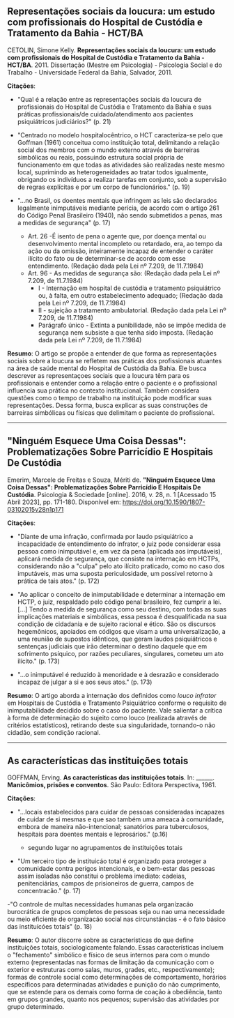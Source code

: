 ## Representações sociais da loucura: um estudo com profissionais do Hospital de Custódia e Tratamento da Bahia - HCT/BA

CETOLIN, Simone Kelly. **Representações sociais da loucura: um estudo com profissionais do Hospital de Custódia e Tratamento da Bahia - HCT/BA**. 2011. Dissertação (Mestre em Psicologia) - Psicologia Social e do Trabalho - Universidade Federal da Bahia, Salvador, 2011.

**Citações**:
- "Qual é a relação entre as representações sociais da loucura de profissionais do
  Hospital de Custódia e Tratamento da Bahia e suas práticas profissionais/de
  cuidado/atendimento aos pacientes psiquiátricos judiciários?" (p. 21)


- "Centrado no modelo hospitalocêntrico, o HCT caracteriza-se pelo que Goffman (1961) conceitua como instituição total, delimitando a relação social dos membros com o mundo externo através de barreiras simbólicas ou reais, possuindo estrutura social própria de funcionamento em que todas as atividades são realizadas neste mesmo local, suprimindo as heterogeneidades ao tratar todos igualmente, obrigando os indivíduos a realizar tarefas em conjunto, sob a supervisão de regras explícitas e por um corpo de funcionários." (p. 19)


- "...no Brasil, os doentes mentais que infringem as leis são declarados legalmente inimputáveis mediante perícia, de acordo com o artigo 261 do Código Penal Brasileiro (1940), não sendo submetidos a penas, mas a medidas de segurança" (p. 17)
  - Art. 26 -É isento de pena o agente que, por doença mental ou desenvolvimento mental incompleto ou retardado, era, ao tempo da ação ou da omissão, inteiramente incapaz de entender o caráter ilícito do fato ou de determinar-se de acordo com esse entendimento.         (Redação dada pela Lei nº 7.209, de 11.7.1984)
  - Art. 96 - As medidas de segurança são:  (Redação dada pela Lei nº 7.209, de 11.7.1984)
    - I - Internação em hospital de custódia e tratamento psiquiátrico ou, à falta, em outro estabelecimento adequado; (Redação dada pela Lei nº 7.209, de 11.7.1984)
    - II - sujeição a tratamento ambulatorial.  (Redação dada pela Lei nº 7.209, de 11.7.1984)
    - Parágrafo único - Extinta a punibilidade, não se impõe medida de segurança nem subsiste a que tenha sido imposta.  (Redação dada pela Lei nº 7.209, de 11.7.1984)


**Resumo**: O artigo se propõe a entender de que forma as representações sociais sobre a loucura se refletem nas práticas dos profissionais atuantes na área de saúde mental do Hospital de Custódia da Bahia. Ele busca descrever as representaçoes sociais que a loucura têm para os profissionais e entender como a relação entre o paciente e o profissional influencia sua prática no contexto institucional. Também considera questões como o tempo de trabalho na instituição pode modificar suas representações. Dessa forma, busca explicar as suas construções de barreiras simbólicas ou físicas que delimitam o paciente do profissional.

---

## "Ninguém Esquece Uma Coisa Dessas": Problematizações Sobre Parricídio E Hospitais De Custódia

Emerim, Marcele de Freitas e Souza, Mériti de. **"Ninguém Esquece Uma Coisa Dessas": Problematizações Sobre Parricídio E Hospitais De Custódia**. Psicologia & Sociedade [online]. 2016, v. 28, n. 1 [Acessado 15 Abril 2023], pp. 171-180. Disponível em: <https://doi.org/10.1590/1807-03102015v28n1p171>


**Citações**:
- "Diante de uma infração, confirmada por laudo psiquiátrico a incapacidade de entendimento do infrator, o juiz pode considerar essa pessoa como inimputável e, em vez da pena (aplicada aos imputáveis), aplicará medida de segurança, que consiste na internação em HCTPs, considerando não a "culpa" pelo ato ilícito praticado, como no caso dos imputáveis, mas uma suposta periculosidade, um possível retorno à prática de tais atos." (p. 172)


- "Ao aplicar o conceito de inimputabilidade e determinar a internação em HCTP, o juiz, respaldado pelo código penal brasileiro, fez cumprir a lei. [...] Tendo a medida de segurança como seu destino, com todas as suas implicações materiais e simbólicas, essa pessoa é desqualificada na sua condição de cidadania e de sujeito racional e ético. São os discursos hegemônicos, apoiados em códigos que visam a uma universalização, a uma reunião de supostos idênticos, que geram laudos psiquiátricos e sentenças judiciais que irão determinar o destino daquele que em sofrimento psíquico, por razões peculiares, singulares, cometeu um ato ilícito." (p. 173)


- "...o inimputável é reduzido à menoridade e à desrazão e considerado incapaz de julgar a si e aos seus atos." (p. 173)

**Resumo**: O artigo aborda a internação dos definidos como *louco infrator* em Hospitais de Custódia e Tratamento Psiquiátrico conforme o requisito de inimputabilidade decidido sobre o caso do paciente. Vale salientar a crítica à forma de determinação do sujeito como louco (realizada através de critérios estatísticos), retirando deste sua singularidade, tornando-o não cidadão, sem condição racional.

---

## As características das instituições totais

GOFFMAN, Erving. **As características das instituições totais**. In: ______. **Manicômios, prisões e conventos**. São Paulo: Editora Perspectiva, 1961.

**Citações**:
- "...locais estabelecidos para cuidar de pessoas consideradas incapazes de cuidar de si mesmas e que sao também uma ameaca à comunidade, embora de maneira não-intencional; sanatórios para tuberculosos, hespítais para doentes mentais e leprosários." (p.16)
  - segundo lugar no agrupamentos de instituições totais


- "Um terceiro tipo de instituicáo total é organizado para proteger a comunidade contra perigos intencionaís, e o bem-estar das pessoas assim isoladas não constitui o problema imediato: cadeias, penitenciárias, campos de prisioneiros de guerra, campos de concentracão." (p. 17)


-"O controle de multas necessidades humanas pela organízacáo burocrática de grupos completos de pessoas seja ou nao uma necessidade ou meio eficiente de organizacáo social nas circunstáncias - é o fato básico das instituícóes totaís" (p. 18) 


**Resumo**: O autor discorre sobre as características do que define instituições totais, sociologicamente falando. Essas características incluem o "fechamento" simbólico e físico de seus internos para com o mundo externo (representadas nas formas de limitação da comunicação com o exterior e estruturas como salas, muros, grades, etc., respectivamente); formas de controle social como determinações de comportamento, horários específicos para determinadas atividades e punição do não cumprimento, que se estende para os demais como forma de coação à obediência, tanto em grupos grandes, quanto nos pequenos; supervisão das atividades por grupo determinado.